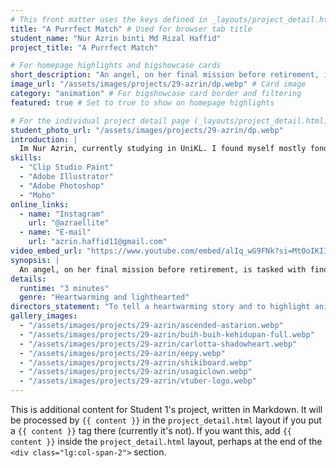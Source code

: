 ```yaml
---
# This front matter uses the keys defined in _layouts/project_detail.html
title: "A Purrfect Match" # Used for browser tab title
student_name: "Nur Azrin binti Md Rizal Haffid"
project_title: "A Purrfect Match"

# For homepage highlights and bigshowcase cards
short_description: "An angel, on her final mission before retirement, is tasked with finding a home for Oyen, an orange cat residing in a quiet adoption center."
image_url: "/assets/images/projects/29-azrin/dp.webp" # Card image
category: "animation" # For bigshowcase card border and filtering
featured: true # Set to true to show on homepage highlights

# For the individual project detail page (_layouts/project_detail.html)
student_photo_url: "/assets/images/projects/29-azrin/dp.webp"
introduction: |
  Im Nur Azrin, currently studying in UniKL. I found myself mostly fond of drawing cute fanarts. My dream is to open an artbooth in art convention and make more merch (for myself hehe).
skills:
  - "Clip Studio Paint"
  - "Adobe Illustrator"
  - "Adobe Photoshop"
  - "Moho"
online_links:
  - name: "Instagram"
    url: "@azraellite"
  - name: "E-mail"
    url: "azrin.haffid11@gmail.com"
video_embed_url: "https://www.youtube.com/embed/alIq_wG9FNk?si=MtOoIKIImIkR8djl"
synopsis: |
  An angel, on her final mission before retirement, is tasked with finding a home for Oyen, an orange cat residing in a quiet adoption center. Oyen, a creature of habit, has grown accustomed to the solitude and fleeting human attention. However, with the angel's subtle intervention, a young woman seeking a companion is drawn to Oyen, reminded of a beloved past pet. A connection forms, and Oyen finally finds her forever home, allowing the angel to retire peacefully.
details:
  runtime: "3 minutes"
  genre: "Heartwarming and lighthearted"
directors_statement: "To tell a heartwarming story and to highlight animal adoption."
gallery_images:
  - "/assets/images/projects/29-azrin/ascended-astarion.webp"
  - "/assets/images/projects/29-azrin/buih-buih-kehidupan-full.webp"
  - "/assets/images/projects/29-azrin/carlotta-shadowheart.webp"
  - "/assets/images/projects/29-azrin/eepy.webp"
  - "/assets/images/projects/29-azrin/shikiboard.webp"
  - "/assets/images/projects/29-azrin/usagiclown.webp"
  - "/assets/images/projects/29-azrin/vtuber-logo.webp"
---
```

<!-- You can add more content here in Markdown if needed, it will appear after the gallery -->
This is additional content for Student 1's project, written in Markdown.
It will be processed by `{{ content }}` in the `project_detail.html` layout if you put a `{{ content }}` tag there (currently it's not).
If you want this, add `{{ content }}` inside the `project_detail.html` layout, perhaps at the end of the `<div class="lg:col-span-2">` section.